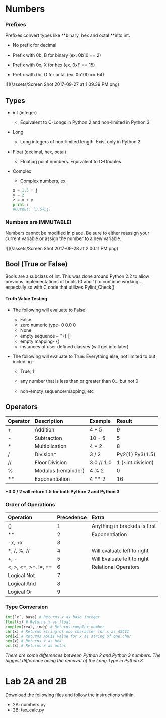 # Numbers

### Prefixes

Prefixes convert types like **binary, hex and octal **into int.

* No prefix for decimal​

* Prefix with 0b, B for binary \(ex. 0b10 == 2\)​

* Prefix with 0x, X for hex \(ex. 0xF == 15\)​

* Prefix with 0o, O for octal \(ex. 0o100 == 64\)​

![](/assets/Screen Shot 2017-09-27 at 1.09.39 PM.png)

## Types

* int \(integer\)
  * Equivalent to C-Longs in Python 2 and non-limited in Python 3
* Long

  * Long integers of non-limited length. Exist only in Python 2

* Float \(decimal, hex, octal\)

  * Floating point numbers. Equivalent to C-Doubles

* Complex

  * Complex numbers, ex:

  ```py
  x = 1.5 + j
  y = 2
  z = x + y
  print z
  #Output: (3.5+5j)
  ```

### Numbers are IMMUTABLE!

Numbers cannot be modified in place. Be sure to either reassign your current variable or assign the number to a new variable.

![](/assets/Screen Shot 2017-09-28 at 2.00.11 PM.png)

## Bool \(True or False\)

Bools are a subclass of int. This was done around Python 2.2 to allow previous implementations of bools \(0 and 1\) to continue working… especially so with C code that utilizes Pylint\_Check\(\)

#### Truth Value Testing

* The following will evaluate to False:

  * False
  * zero numeric type- 0 0.0 0
  * None
  * empty sequence – ‘’ \(\) \[\]
  * empty mapping- {}
  * instances of user defined classes \(will get into later\)​

* The following will evaluate to True: Everything else, not limited to but including–

  * True, 1

  * any number that is less than or greater than 0... but not 0

  * non-empty sequence/mapping, etc

## Operators

| Operator | Description | Example | Result |
| :--- | :--- | :--- | :--- |
| + | Addition | 4 + 5 | 9 |
| - | Subtraction | 10 - 5 | 5 |
| \* | Multiplication | 4 \* 2 | 8 |
| / | Division\* | 3 / 2 | Py2\(1\) Py3\(1.5\) |
| // | Floor Division | 3.0 // 1.0 | 1 \(~int division\) |
| % | Modulus \(remainder\) | 4 % 2 | 0 |
| \*\* | Exponentiation | 4 \*\* 2 | 16 |

**\*3.0 / 2 will return 1.5 for both Python 2 and Python 3**

### Order of Operations

| Operation | Precedence | Extra |
| :--- | :--- | :--- |
| \(\) | 1 | Anything in brackets is first |
| \*\* | 2 | Exponentiation |
| -x, +x | 3 |  |
| \*, /, %, // | 4 | Will evaluate left to right |
| +, - | 5 | Will Evaluate left to right |
| &lt;, &gt;, &lt;=, &gt;=, !=, == | 6 | Relational Operators |
| Logical Not | 7 |  |
| Logical And | 8 |  |
| Logical Or | 9 |  |

### Type Conversion

```py
int(‘x’, base) # Returns x as base integer​
float(x) # Returns x as float​
complex(real, imag) # Returns complex number​
chr(x) # Returns string of one character for x as ASCII​
ord(x) # Returns ASCII value for x as string of one char​
hex(x) # Returns x as hex​
oct(x) # Returns x as octal​
```

_There are some differences between Python 2 and Python 3 numbers. The biggest difference being the removal of the Long Type in Python 3._



# Lab 2A and 2B

Download the following files and follow the instructions within. 

* 2A: numbers.py
* 2B: tax\_calc.py




